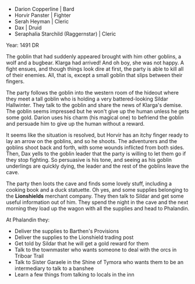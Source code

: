 - Darion Copperline | Bard
- Horvir Panster | Fighter
- Serah Heyman | Cleric
- Dax | Druid
- Seraphalia Starchild (Raggernstar) | Cleric

Year: 1491 DR

The goblin that had suddenly appeared brought with him other goblins, a wolf and a bugbear. Klarga had arrived! And oh boy, she was not happy. A fight ensues, and though things look dire at first, the party is able to kill all of their enemies. All, that is, except a small goblin that slips between their fingers. 

The party follows the goblin into the western room of the hideout where they meet a tall goblin who is holding a very battered-looking Sildar Hallwinter. They talk to the goblin and share the news of Klarga's demise. The goblin seems impressed but he won't give up the human unless he gets some gold. Darion uses his charm (his magical one) to befriend the goblin and persuade him to give up the human without a reward.

It seems like the situation is resolved, but Horvir has an itchy finger ready to lay an arrow on the goblins, and so he shoots. The adventurers and the goblins shoot back and forth, with some wounds inflicted from both sides. Then, Dax yells to the goblin leader that the party is willing to let them go if they stop fighting. So persuasive is his tone, and seeing as his goblin underlings are quickly dying, the leader and the rest of the goblins leave the cave.

The party then loots the cave and finds some lovely stuff, including a cooking book and a duck statuette. Oh yes, and some supplies belonging to the **Lionshields** merchant company. They then talk to Sildar and get some useful information out of him. They spend the night in the cave and the next morning they load up the wagon with all the supplies and head to Phalandin.

At Phalandin they:

 - Deliver the supplies to Barthen's Provisions 
 - Deliver the supplies to the Lionshield trading post
 - Get told by Sildar that he will get a gold reward for them
 - Talk to the townmaster who wants someone to deal with the orcs in Triboar Trail
 - Talk to Sister Garaele in the Shine of Tymora who wants them to be an intermediary to talk to a banshee
 - Learn a few things from talking to locals in the inn
